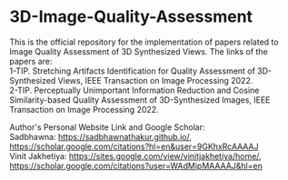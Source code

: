 # 3D-Image-Quality-Assessment
This is the official repository for the implementation of papers related to Image Quality Assessment of 3D Synthesized Views. The links of the papers are:\
1-TIP. Stretching Artifacts Identification for Quality Assessment of 3D-Synthesized Views, IEEE Transaction on Image Processing 2022. \
2-TIP. Perceptually Unimportant Information Reduction and Cosine Similarity-based Quality Assessment of 3D-Synthesized Images, IEEE Transaction on Image Processing 2022.


Author's Personal Website Link and Google Scholar:\
Sadbhawna: https://sadbhawnathakur.github.io/, https://scholar.google.com/citations?hl=en&user=9GKhxRcAAAAJ \
Vinit Jakhetiya: https://sites.google.com/view/vinitjakhetiya/home/, https://scholar.google.com/citations?user=WAdMipMAAAAJ&hl=en


